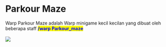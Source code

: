 # Parkour Maze

Warp Parkour Maze adalah Warp minigame kecil kecilan yang dibuat oleh beberapa staff <mark style="color:blue;">**/warp Parkour\_maze**</mark>\
\
![](../../../.gitbook/assets/2023-06-28\_13.23.50.png)
